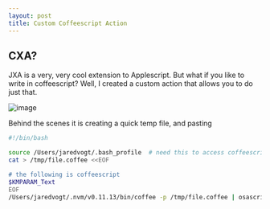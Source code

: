 ```yaml
---
layout: post
title: Custom Coffeescript Action
---
```


## CXA?

JXA is a very, very cool extension to Applescript. But what if you like to write in coffeescript? Well, I created a custom action that allows you to do just that.

![image](https://cloud.githubusercontent.com/assets/968047/5936096/1de999c8-a696-11e4-8f69-71a48323d4e1.png)

Behind the scenes it is creating a quick temp file, and pasting

```sh
#!/bin/bash

source /Users/jaredvogt/.bash_profile  # need this to access coffeescript - there are other ways
cat > /tmp/file.coffee <<EOF

# the following is coffeescript
$KMPARAM_Text
EOF
/Users/jaredvogt/.nvm/v0.11.13/bin/coffee -p /tmp/file.coffee | osascript -l JavaScript
```
